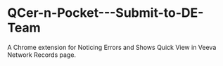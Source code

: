 # QCer-n-Pocket---Submit-to-DE-Team
A Chrome extension for Noticing Errors and Shows Quick View in Veeva Network Records page.
